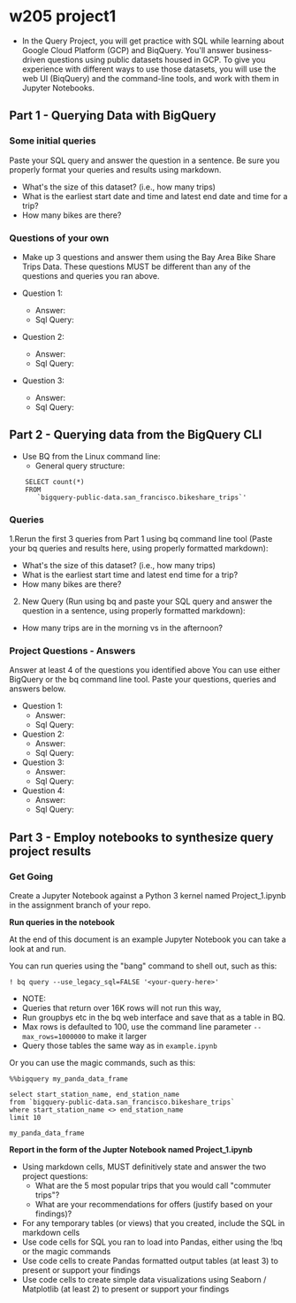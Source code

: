 # w205 project1

- In the Query Project, you will get practice with SQL while learning about Google Cloud Platform (GCP) and BiqQuery. You'll answer business-driven questions using public datasets housed in GCP. To give you experience with different ways to use those datasets, you will use the web UI (BiqQuery) and the command-line tools, and work with them in Jupyter Notebooks.

## Part 1 - Querying Data with BigQuery

### Some initial queries

Paste your SQL query and answer the question in a sentence. Be sure you properly format your queries and results using markdown.

- What's the size of this dataset? (i.e., how many trips)
- What is the earliest start date and time and latest end date and time for a trip?
- How many bikes are there?

### Questions of your own

- Make up 3 questions and answer them using the Bay Area Bike Share Trips Data. These questions MUST be different than any of the questions and queries you ran above.

- Question 1:
  - Answer:
  - Sql Query:
- Question 2:
  - Answer:
  - Sql Query:
- Question 3:
  - Answer:
  - Sql Query:

## Part 2 - Querying data from the BigQuery CLI

- Use BQ from the Linux command line:
  - General query structure:
  
```bq query --use_legacy_sql=false '
    SELECT count(*)
    FROM
       `bigquery-public-data.san_francisco.bikeshare_trips`'
```

### Queries

1.Rerun the first 3 queries from Part 1 using bq command line tool (Paste your bq queries and results here, using properly formatted markdown):

- What's the size of this dataset? (i.e., how many trips)
- What is the earliest start time and latest end time for a trip?
- How many bikes are there?

2. New Query (Run using bq and paste your SQL query and answer the question in a sentence, using properly formatted markdown):

- How many trips are in the morning vs in the afternoon?

### Project Questions - Answers

Answer at least 4 of the questions you identified above You can use either BigQuery or the bq command line tool. Paste your questions, queries and answers below.

- Question 1:
  - Answer: 
  - Sql Query: 
- Question 2:
  - Answer: 
  - Sql Query: 
- Question 3:
  - Answer: 
  - Sql Query: 
- Question 4:
  - Answer: 
  - Sql Query: 

## Part 3 - Employ notebooks to synthesize query project results

### Get Going

Create a Jupyter Notebook against a Python 3 kernel named Project_1.ipynb in the assignment branch of your repo.

**Run queries in the notebook**

At the end of this document is an example Jupyter Notebook you can take a look at and run.

You can run queries using the "bang" command to shell out, such as this:

``
! bq query --use_legacy_sql=FALSE '<your-query-here>'
``

- NOTE:
- Queries that return over 16K rows will not run this way,
- Run groupbys etc in the bq web interface and save that as a table in BQ.
- Max rows is defaulted to 100, use the command line parameter `--max_rows=1000000` to make it larger
- Query those tables the same way as in `example.ipynb`

Or you can use the magic commands, such as this:

```
%%bigquery my_panda_data_frame

select start_station_name, end_station_name
from `bigquery-public-data.san_francisco.bikeshare_trips`
where start_station_name <> end_station_name
limit 10
```
```
my_panda_data_frame
```

**Report in the form of the Jupter Notebook named Project_1.ipynb**

- Using markdown cells, MUST definitively state and answer the two project questions:
  - What are the 5 most popular trips that you would call "commuter trips"?
  - What are your recommendations for offers (justify based on your findings)?
- For any temporary tables (or views) that you created, include the SQL in markdown cells
- Use code cells for SQL you ran to load into Pandas, either using the !bq or the magic commands
- Use code cells to create Pandas formatted output tables (at least 3) to present or support your findings
- Use code cells to create simple data visualizations using Seaborn / Matplotlib (at least 2) to present or support your findings






 
 






 



